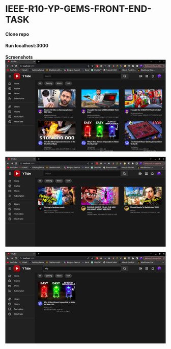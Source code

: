 # IEEE-R10-YP-GEMS-FRONT-END-TASK

#### Clone repo
#### Run localhost:3000

**Screenshots**
![Alt text](image.png)

![Alt text](image-1.png)

![Alt text](image-2.png)